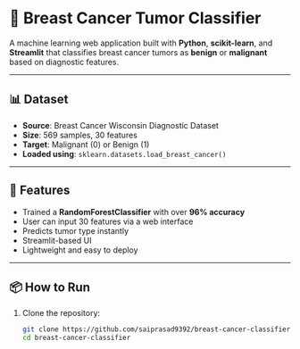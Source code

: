 # 🧬 Breast Cancer Tumor Classifier

A machine learning web application built with **Python**, **scikit-learn**, and **Streamlit** that classifies breast cancer tumors as **benign** or **malignant** based on diagnostic features.

---

## 📊 Dataset
- **Source**: Breast Cancer Wisconsin Diagnostic Dataset
- **Size**: 569 samples, 30 features
- **Target**: Malignant (0) or Benign (1)
- **Loaded using**: `sklearn.datasets.load_breast_cancer()`

---

## 🚀 Features
- Trained a **RandomForestClassifier** with over **96% accuracy**
- User can input 30 features via a web interface
- Predicts tumor type instantly
- Streamlit-based UI
- Lightweight and easy to deploy

---

## 📦 How to Run
1. Clone the repository:
   ```bash
   git clone https://github.com/saiprasad9392/breast-cancer-classifier.git
   cd breast-cancer-classifier
